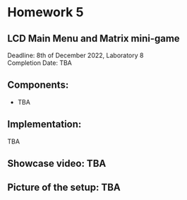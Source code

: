 #  Homework 5
## LCD Main Menu and Matrix mini-game 

Deadline: 8th of December 2022, Laboratory 8<br>
Completion Date: TBA

## Components:
* TBA

## Implementation:
TBA


## Showcase video: TBA

## Picture of the setup: TBA

